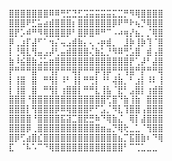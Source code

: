⣿⣿⣿⣿⣿⣿⣿⠿⠿⢛⣋⣙⣋⣩⣭⣭⣭⣭⣍⣉⡛⠻⢿⣿⣿⣿⣿ 
⣿⣿⣿⠟⣋⣥⣴⣾⣿⣿⣿⡆⣿⣿⣿⣿⣿⣿⡿⠟⠛⠗⢦⡙⢿⣿⣿ 
⣿⡟⡡⠾⠛⠻⢿⣿⣿⣿⡿⠃⣿⡿⣿⠿⠛⠉⠠⠴⢶⡜⣦⡀⡈⢿⣿ 
⡿⢀⣰⡏⣼⠋⠁⢲⡌⢤⣠⣾⣷⡄⢄⠠⡶⣾⡀⠀⣸⡷⢸⡷⢹⠈⣿ 
⡇⢘⢿⣇⢻⣤⣠⡼⢃⣤⣾⣿⣿⣿⢌⣷⣅⡘⠻⠿⢛⣡⣿⠀⣾⢠⣿ 
⣷⠸⣮⣿⣷⣨⣥⣶⣿⣿⣿⣿⣿⣿⣿⣿⣿⣿⣿⣿⣿⡟⢁⡼⠃⣼⣿ 
⡟⠛⠛⠛⣿⠛⠛⢻⡟⠛⠛⢿⡟⠛⠛⡿⢻⡿⠛⡛⢻⣿⠛⡟⠛⠛⢿ 
⡇⢸⣿⠀⣿⠀⠛⢻⡇⠸⠃⢸⡇⠛⢛⡇⠘⠃⢼⣷⡀⠃⣰⡇⠸⠇⢸ 
⡇⢸⣿⠀⣿⠀⠛⢻⡇⢰⣿⣿⡇⠛⠛⣇⢸⣧⠈⣟⠃⣠⣿⡇⢰⣾⣿ 
⣿⣿⣿⠘⣿⣿⣿⣿⣿⣿⣿⣿⣿⣿⣿⣿⣿⢋⣿⠙⣷⢸⣷⠀⣿⣿⣿ 
⣿⣿⣿⡇⢻⣿⣿⣿⡿⠿⢿⣿⣿⣿⠟⠋⣡⡈⠻⣇⢹⣿⣿⢠⣿⣿⣿ 
⣿⣿⣿⣿⠘⣿⣿⣿⣿⣯⣽⣉⣿⣟⣛⠷⠙⢿⣷⣌⠀⢿⡇⣼⣿⣿⣿ 
⣿⣿⣿⡿⢀⣿⣿⣿⣿⣿⣿⣿⣿⣿⣿⣿⣶⣤⡙⢿⢗⣀⣁⠈⢻⣿⣿ 
⣿⡿⢋⣴⣿⣎⣿⣿⣿⣿⣿⣿⣿⣿⣿⣿⣿⣿⣿⣦⡉⣯⣿⣷⠆⠙⢿ 
⣏⠀⠈⠧⠡⠉⠙⢿⣿⣿⣿⣿⣿⣿⣿⣿⣿⣿⣿⣿⠃⠉⢉⣁⣀⣀

